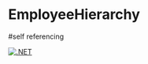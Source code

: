 # EmployeeHierarchy

#self referencing 


[![.NET](https://github.com/ombasaMukhwami/EmployeeHierarchy/actions/workflows/dotnet.yml/badge.svg)](https://github.com/ombasaMukhwami/EmployeeHierarchy/actions/workflows/dotnet.yml)
